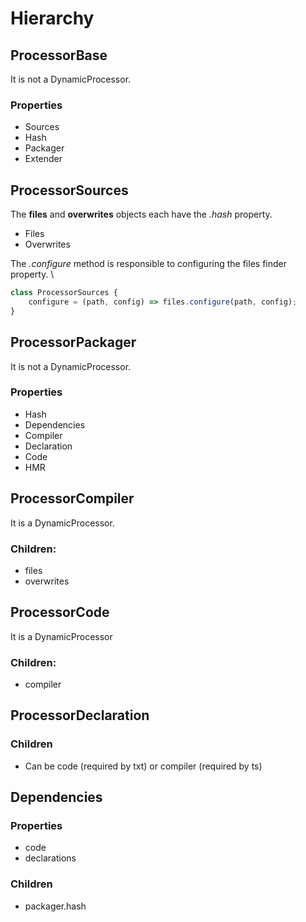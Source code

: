 # Hierarchy

## ProcessorBase

It is not a DynamicProcessor.

### Properties

* Sources
* Hash
* Packager
* Extender

## ProcessorSources

The **files** and **overwrites** objects each have the *.hash* property.

* Files
* Overwrites

The *.configure* method is responsible to configuring the files finder property. \

```javascript
class ProcessorSources {
    configure = (path, config) => files.configure(path, config);
}
```

## ProcessorPackager

It is not a DynamicProcessor.

### Properties

* Hash
* Dependencies
* Compiler
* Declaration
* Code
* HMR

## ProcessorCompiler

It is a DynamicProcessor.

### Children:

* files
* overwrites

## ProcessorCode

It is a DynamicProcessor

### Children:

* compiler

## ProcessorDeclaration

### Children

* Can be code (required by txt) or compiler (required by ts)

## Dependencies

### Properties

* code
* declarations

### Children

* packager.hash
